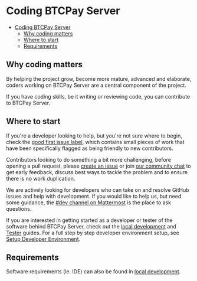 # Coding BTCPay Server

- [Coding BTCPay Server](#coding-btcpay-server)
  - [Why coding matters](#why-coding-matters)
  - [Where to start](#where-to-start)
  - [Requirements](#requirements)


## Why coding matters

By helping the project grow, become more mature, advanced and elaborate, coders working on BTCPay Server are a central component of the project.

If you have coding skills, be it writing or reviewing code, you can contribute to BTCPay Server.

## Where to start

If you're a developer looking to help, but you're not sure where to begin, check the [good first issue label](https://github.com/btcpayserver/btcpayserver/issues?q=is%3Aissue+is%3Aopen+label%3A%22good+first+issue%22), which contains small pieces of work that have been specifically flagged as being friendly to new contributors.

Contributors looking to do something a bit more challenging, before opening a pull request, please [create an issue](https://github.com/btcpayserver/btcpayserver/issues/new/choose) or join [our community chat](https://chat.btcpayserver.org/) to get early feedback, discuss best ways to tackle the problem and to ensure there is no work duplication.

We are actively looking for developers who can take on and resolve GitHub issues and help with development. If you would like to help us, but need some guidance, the [#dev channel on Mattermost](https://chat.btcpayserver.org/btcpayserver/channels/dev) is the place to ask questions.

If you are interested in getting started as a developer or tester of the software behind BTCPay Server, check out the [local development](../../LocalDev.md) and [Tester](../ContributeDev/ContributeDevTest.md) guides.
For a full step by step developer environment setup, see [Setup Developer Environment](../ContributeDev/ContributeDevCode.md).

## Requirements

Software requirements (ie. IDE) can also be found in [local development](../../LocalDev.md#which-ide).
